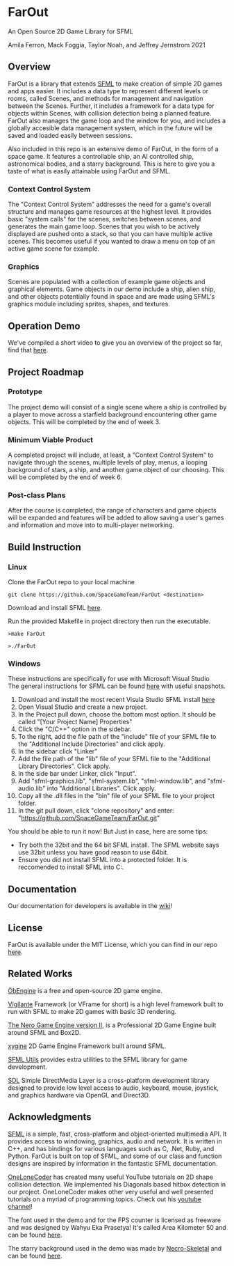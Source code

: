 # FarOut
An Open Source 2D Game Library for SFML 

Amila Ferron, Mack Foggia, Taylor Noah, and Jeffrey Jernstrom 2021


## Overview

FarOut is a library that extends [SFML](https://www.sfml-dev.org/) to make creation of simple 2D games and apps easier. It includes a data type to represent different levels or rooms, called Scenes, and methods for management and navigation between the Scenes. Further, it includes a framework for a data type for objects within Scenes, with collision detection being a planned feature. FarOut also manages the game loop and the window for you, and includes a globally accesible data management system, which in the future will be saved and loaded easily between sessions.

Also included in this repo is an extensive demo of FarOut, in the form of a space game. It features a controllable ship, an AI controlled ship, astronomical bodies, and a starry background. This is here to give you a taste of what is easily attainable using FarOut and SFML.

### Context Control System

The "Context Control System" addresses the need for a game's overall structure and manages game resources at the highest level. It provides basic "system calls" for the scenes, switches between scenes, and generates the main game loop. Scenes that you wish to be actively displayed are pushed onto a stack, so that you can have multiple active scenes. This becomes useful if you wanted to draw a menu on top of an active game scene for example.

### Graphics

Scenes are populated with a collection of example game objects and graphical elements. Game objects in our demo include a ship, alien ship, and other objects potentially found in space and are made using SFML's graphics module including sprites, shapes, and textures. 


## Operation Demo

We've compiled a short video to give you an overview of the project so far, find that [here](youtube.com).

## Project Roadmap

### Prototype

The project demo will consist of a single scene where a ship is controlled by a player to move across a starfield background encountering other game objects. This will be completed by the end of week 3.

### Minimum Viable Product

A completed project will include, at least, a "Context Control System" to navigate through the scenes, multiple levels of play, menus, a looping background of stars, a ship, and another game object of our choosing. This will be completed by the end of week 6.

### Post-class Plans

After the course is completed, the range of characters and game objects will be expanded and features will be added to allow saving a user's games and information and move into to multi-player networking.


## Build Instruction

### Linux

Clone the FarOut repo to your local machine
~~~
git clone https://github.com/SpaceGameTeam/FarOut <destination>
~~~

Download and install SFML <a href=https://www.sfml-dev.org/tutorials/2.5/start-linux.php>here</a>.

Run the provided Makefile in project directory then run the executable.
~~~
>make FarOut

>./FarOut
~~~

### Windows  
These instructions are specifically for use with Microsoft Visual Studio  
The general instructions for SFML can be found [here](https://www.sfml-dev.org/tutorials/2.5/start-vc.php) with useful snapshots.  
1) Download and install the most recent Visula Studio SFML install [here](https://www.sfml-dev.org/download/sfml/2.5.1/)  
2) Open Visual Studio and create a new project.  
3) In the Project pull down, choose the bottom most option. It should be called "[Your Project Name] Properties"  
4) Click the "C/C++" option in the sidebar.  
5) To the right, add the file path of the "include" file of your SFML file to the "Additional Include Directories" and click apply.  
6) In the sidebar click "Linker"  
7) Add the file path of the  "lib" file of your SFML file to the "Additional Library Directories". Click apply.
8) In the side bar under Linker, click "Input".   
9) Add "sfml-graphics.lib", "sfml-system.lib", "sfml-window.lib", and "sfml-audio.lib" into "Additional Libraries". Click apply.  
10) Copy all the .dll files in the "bin" file of your SFML file to your project folder.  
11) In the git pull down, click "clone repository" and enter: "https://github.com/SpaceGameTeam/FarOut.git"  

You should be able to run it now! But Just in case, here are some tips:
- Try both the 32bit and the 64 bit SFML install. The SFML website says use 32bit unless you have good reason to use 64bit.
- Ensure you did not install SFML into a protected folder. It is reccomended to install SFML into C:\.


## Documentation

Our documentation for developers is available in the [wiki](https://github.com/SpaceGameTeam/FarOut/wiki)!


## License

FarOut is available under the MIT License, which you can find in our repo [here](https://github.com/SpaceGameTeam/FarOut/blob/dev/LICENSE).


## Related Works

[ÖbEngine](https://github.com/ObEngine/ObEngine) is a free and open-source 2D game engine.

[Vigilante](https://github.com/gamepopper/Vigilante-Game-Framework) Framework (or VFrame for short) is a high level framework built to run with SFML to make 2D games with basic 3D rendering.

[The Nero Game Engine version II](https://github.com/NeroGames/Nero-Game-Engineu), is a Professional 2D Game Engine built around SFML and Box2D.

[xygine](https://github.com/fallahn/xygine) 2D Game Engine Framework built around SFML.

[SFML Utils](https://github.com/Krozark/SFML-utils) provides extra utilities to the SFML library for game development.

[SDL](https://www.libsdl.org/) Simple DirectMedia Layer is a cross-platform development library designed to provide low level access to audio, keyboard, mouse, joystick, and graphics hardware via OpenGL and Direct3D.


## Acknowledgments 

[SFML](https://github.com/SFML/SFML) is a simple, fast, cross-platform and object-oriented multimedia API. It provides access to windowing, graphics, audio and network. It is written in C++, and has bindings for various languages such as C, .Net, Ruby, and Python. FarOut is built on top of SFML, and some of our class and function designs are inspired by information in the fantastic SFML documentation.

[OneLoneCoder](https://github.com/OneLoneCoder) has created many useful YouTube tutorials on 2D shape collision detection. We implemented his Diagonals based hitbox detection in our project. OneLoneCoder makes other very useful and well presented tutorials on a myriad of programming topics. Check out his [youtube channel](https://www.youtube.com/channel/UC-yuWVUplUJZvieEligKBkA)! 

The font used in the demo and for the FPS counter is licensed as freeware and was designed by Wahyu Eka Prasetya! It's called Area Kilometer 50 and can be found [here](https://www.fontspace.com/a-area-kilometer-50-font-f53888).

The starry background used in the demo was made by [Necro-Skeletal](https://www.deviantart.com/necro-skeletal) and can be found [here](https://www.deviantart.com/necro-skeletal/art/Pixelated-Halo-Starfield-313220165).
